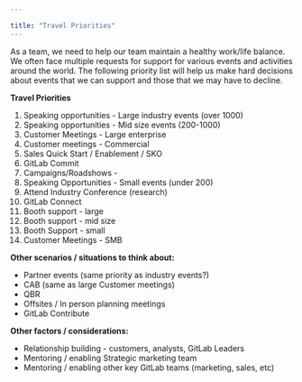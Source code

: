 ```yaml
---

title: "Travel Priorities"
---
```








As a team, we need to help our team maintain a healthy work/life balance.  We often face multiple requests for support for various events and activities around the world.  The following priority list will help us make hard decisions about events that we can support and those that we may have to decline.

**Travel Priorities**
1. Speaking opportunities - Large industry events (over 1000)  
1. Speaking opportunities - Mid size events (200-1000)
1. Customer Meetings - Large enterprise
1. Customer meetings - Commercial
1. Sales Quick Start / Enablement / SKO
1. GitLab Commit
1. Campaigns/Roadshows -
1. Speaking Opportunities - Small events (under 200)
1. Attend Industry Conference (research)
1. GitLab Connect
1. Booth support - large
1. Booth support - mid size
1. Booth Support - small
1. Customer Meetings - SMB

**Other scenarios / situations to think about:**
- Partner events (same priority as industry events?)
- CAB  (same as large Customer meetings)
- QBR
- Offsites / In person planning meetings
- GitLab Contribute

**Other factors  / considerations:**
- Relationship building - customers, analysts, GitLab Leaders
- Mentoring / enabling Strategic marketing team
- Mentoring / enabling other key GitLab teams (marketing, sales, etc)

